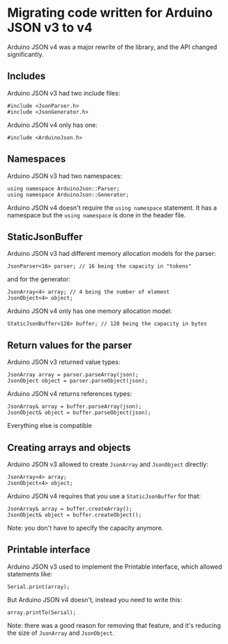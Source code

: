 Migrating code written for Arduino JSON v3 to v4
================================================

Arduino JSON v4 was a major rewrite of the library, and the API changed significantly.

## Includes

Arduino JSON v3 had two include files:

    #include <JsonParser.h>
    #include <JsonGenerator.h>

Arduino JSON v4 only has one:

	#include <ArduinoJson.h>

## Namespaces

Arduino JSON v3 had two namespaces:

	using namespace ArduinoJson::Parser;
	using namespace ArduinoJson::Generator;

Arduino JSON v4 doesn't require the `using namespace` statement.
It has a namespace but the `using namespace` is done in the header file.

## StaticJsonBuffer

Arduino JSON v3 had different memory allocation models for the parser:

	JsonParser<16> parser; // 16 being the capacity in "tokens"

and for the generator:

	JsonArray<4> array; // 4 being the number of element
	JsonObject<4> object;

Arduino JSON v4 only has one memory allocation model:

	StaticJsonBuffer<128> buffer; // 128 being the capacity in bytes

## Return values for the parser

Arduino JSON v3 returned value types:

	JsonArray array = parser.parseArray(json);
	JsonObject object = parser.parseObject(json);

Arduino JSON v4 returns references types:

	JsonArray& array = buffer.parseArray(json);
	JsonObject& object = buffer.parseObject(json);

Everything else is compatible

## Creating arrays and objects

Arduino JSON v3 allowed to create `JsonArray` and `JsonObject` directly:

	JsonArray<4> array;
	JsonObject<4> object;

Arduino JSON v4 requires that you use a `StaticJsonBuffer` for that:

	JsonArray& array = buffer.createArray();
	JsonObject& object = buffer.createObject();

Note: you don't have to specify the capacity anymore.

## Printable interface

Arduino JSON v3 used to implement the Printable interface, which allowed statements like:

    Serial.print(array);

But Arduino JSON v4 doesn't, instead you need to write this:

	array.printTo(Serial);

Note: there was a good reason for removing that feature, and it's reducing the size of `JsonArray` and `JsonObject`.